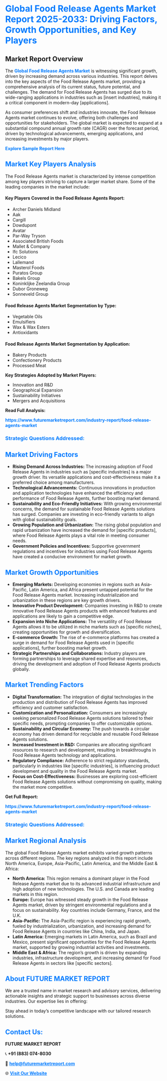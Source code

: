 <h1 style="color: #007BFF;">Global Food Release Agents Market Report 2025-2033: Driving Factors, Growth Opportunities, and Key Players</h1>

<section id="overview">
<h2>Market Report Overview</h2>
<p>The <a href="https://www.futuremarketreport.com/industry-report/food-release-agents-market" style="color: #007BFF; text-decoration: none;"><strong>Global Food Release Agents Market</strong></a> is witnessing significant growth, driven by increasing demand across various industries. This report delves into the key aspects of the Food Release Agents market, providing a comprehensive analysis of its current status, future potential, and challenges. The demand for Food Release Agents has surged due to its wide-ranging applications in industries such as [insert industries], making it a critical component in modern-day [applications].</p>
<p>As consumer preferences shift and industries innovate, the Food Release Agents market continues to evolve, offering both challenges and opportunities for stakeholders. The global market is expected to expand at a substantial compound annual growth rate (CAGR) over the forecast period, driven by technological advancements, emerging applications, and increasing investments by major players.</p>
</section>

<section id="overview">
<p><a href="https://www.futuremarketreport.com/request-sample/reportId=30248" style="color: #007BFF; text-decoration: none;"><strong>Explore Sample Report Here</strong></a></p>
</section>

<section id="key-players">
<h2 style="color: #007BFF;">Market Key Players Analysis</h2>
<p>The Food Release Agents market is characterized by intense competition among key players striving to capture a larger market share. Some of the leading companies in the market include:</p>
<h4>Key Players Covered in the Food Release Agents Report:</h4>
<ul><li>Archer Daniels Midland</li><li>Aak</li><li>Cargill</li><li>Dowdupont</li><li>Avatar</li><li>Par-Way Tryson</li><li>Associated British Foods</li><li>Mallet &amp; Company</li><li>Ifc Solutions</li><li>Lecico</li><li>Lallemand</li><li>Masterol Foods</li><li>Puratos Group</li><li>Bakels Group</li><li>Koninklijke Zeelandia Group</li><li>Dubor Groneweg</li><li>Sonneveld Group</li></ul>
<h4>Food Release Agents Market Segmentation by Type:</h4>
<ul><li>Vegetable Oils</li><li>Emulsifiers</li><li>Wax &amp; Wax Esters</li><li>Antioxidants</li></ul>

<h4>Food Release Agents Market Segmentation by Application:</h4>
<ul><li>Bakery Products</li><li>Confectionery Products</li><li>Processed Meat</li></ul>
<p><strong>Key Strategies Adopted by Market Players:</strong></p>
<ul>
<li>Innovation and R&D</li>
<li>Geographical Expansion</li>
<li>Sustainability Initiatives</li>
<li>Mergers and Acquisitions</li>
</ul>
</section>

<section>
<p><strong>Read Full Analysis: </strong></p><a href="https://www.futuremarketreport.com/industry-report/food-release-agents-market" style="color: #007BFF; text-decoration: none;"><strong>https://www.futuremarketreport.com/industry-report/food-release-agents-market</strong></a>
<h3 style="color: #007BFF;">Strategic Questions Addressed:</h3>
</section>

<section id="driving-factors">
<h2 style="color: #007BFF;">Market Driving Factors</h2>
<ul>
<li><strong>Rising Demand Across Industries:</strong> The increasing adoption of Food Release Agents in industries such as [specific industries] is a major growth driver. Its versatile applications and cost-effectiveness make it a preferred choice among manufacturers.</li>
<li><strong>Technological Advancements:</strong> Continuous innovations in production and application technologies have enhanced the efficiency and performance of Food Release Agents, further boosting market demand.</li>
<li><strong>Sustainability and Eco-Friendly Initiatives:</strong> With growing environmental concerns, the demand for sustainable Food Release Agents solutions has surged. Companies are investing in eco-friendly variants to align with global sustainability goals.</li>
<li><strong>Growing Population and Urbanization:</strong> The rising global population and rapid urbanization have increased the demand for [specific products], where Food Release Agents plays a vital role in meeting consumer needs.</li>
<li><strong>Government Policies and Incentives:</strong> Supportive government regulations and incentives for industries using Food Release Agents have created a conducive environment for market growth.</li>
</ul>
</section>

<section id="growth-opportunities">
<h2 style="color: #007BFF;">Market Growth Opportunities</h2>
<ul>
<li><strong>Emerging Markets:</strong> Developing economies in regions such as Asia-Pacific, Latin America, and Africa present untapped potential for the Food Release Agents market. Increasing industrialization and urbanization in these regions are key growth drivers.</li>
<li><strong>Innovative Product Development:</strong> Companies investing in R&D to create innovative Food Release Agents products with enhanced features and applications are likely to gain a competitive edge.</li>
<li><strong>Expansion into Niche Applications:</strong> The versatility of Food Release Agents allows it to be utilized in niche markets such as [specific niches], creating opportunities for growth and diversification.</li>
<li><strong>E-commerce Growth:</strong> The rise of e-commerce platforms has created a surge in demand for Food Release Agents used in [specific applications], further boosting market growth.</li>
<li><strong>Strategic Partnerships and Collaborations:</strong> Industry players are forming partnerships to leverage shared expertise and resources, driving the development and adoption of Food Release Agents products globally.</li>
</ul>
</section>

<section id="trending-factors">
<h2 style="color: #007BFF;">Market Trending Factors</h2>
<ul>
<li><strong>Digital Transformation:</strong> The integration of digital technologies in the production and distribution of Food Release Agents has improved efficiency and customer satisfaction.</li>
<li><strong>Customization and Personalization:</strong> Consumers are increasingly seeking personalized Food Release Agents solutions tailored to their specific needs, prompting companies to offer customizable options.</li>
<li><strong>Sustainability and Circular Economy:</strong> The push towards a circular economy has driven demand for recyclable and reusable Food Release Agents solutions.</li>
<li><strong>Increased Investment in R&D:</strong> Companies are allocating significant resources to research and development, resulting in breakthroughs in Food Release Agents technology and applications.</li>
<li><strong>Regulatory Compliance:</strong> Adherence to strict regulatory standards, particularly in industries like [specific industries], is influencing product development and quality in the Food Release Agents market.</li>
<li><strong>Focus on Cost-Effectiveness:</strong> Businesses are exploring cost-efficient Food Release Agents solutions without compromising on quality, making the market more competitive.</li>
</ul>
</section>

<section>
<p><strong>Get Full Report: </strong></p><a href="https://www.futuremarketreport.com/industry-report/food-release-agents-market" style="color: #007BFF; text-decoration: none;"><strong>https://www.futuremarketreport.com/industry-report/food-release-agents-market</strong></a>
<h3 style="color: #007BFF;">Strategic Questions Addressed:</h3>
</section>


<section id="regional-analysis">
<h2 style="color: #007BFF;">Market Regional Analysis</h2>
<p>The global Food Release Agents market exhibits varied growth patterns across different regions. The key regions analyzed in this report include North America, Europe, Asia-Pacific, Latin America, and the Middle East & Africa:</p>
<ul>
<li><strong>North America:</strong> This region remains a dominant player in the Food Release Agents market due to its advanced industrial infrastructure and high adoption of new technologies. The U.S. and Canada are leading markets in this region.</li>
<li><strong>Europe:</strong> Europe has witnessed steady growth in the Food Release Agents market, driven by stringent environmental regulations and a focus on sustainability. Key countries include Germany, France, and the U.K.</li>
<li><strong>Asia-Pacific:</strong> The Asia-Pacific region is experiencing rapid growth, fueled by industrialization, urbanization, and increasing demand for Food Release Agents in countries like China, India, and Japan.</li>
<li><strong>Latin America:</strong> Emerging markets in Latin America, such as Brazil and Mexico, present significant opportunities for the Food Release Agents market, supported by growing industrial activities and investments.</li>
<li><strong>Middle East & Africa:</strong> The region’s growth is driven by expanding industries, infrastructure development, and increasing demand for Food Release Agents in sectors like [specific sectors].</li>
</ul>
</section>

<footer>
<h2 style="color: #007BFF;">About FUTURE MARKET REPORT</h2>
<p>We are a trusted name in market research and advisory services, delivering actionable insights and strategic support to businesses across diverse industries. Our expertise lies in offering:</p>

<p>Stay ahead in today’s competitive landscape with our tailored research solutions.</p>

<h2 style="color: #007BFF;">Contact Us:</h2>
<p><strong>FUTURE MARKET REPORT</strong></p>
<p>📞 <strong>+91 (883) 074-8030</strong></p>
<p>📧 <strong><a href="mailto:help@futuremarketreport.com" style="color: #007BFF;">help@futuremarketreport.com</a></strong></p>
<p>🌐 <strong><a href="https://www.futuremarketreport.com/" style="color: #007BFF;">Visit Our Website</a></strong></p>
</footer>